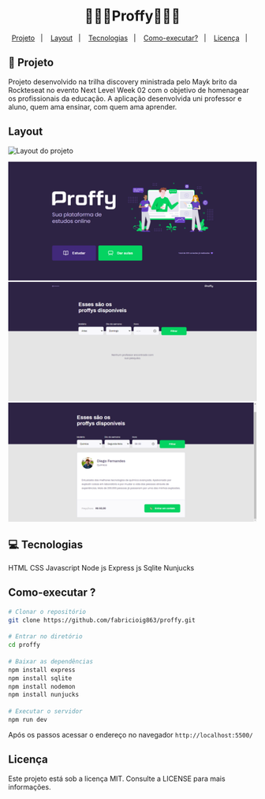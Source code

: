 <h1 align="center">
    👨🏿‍🏫Proffy👨🏿‍🏫
</h1>

<p align="center">
<a href="#-projeto">Projeto</a>&nbsp;&nbsp;&nbsp;|&nbsp;&nbsp;&nbsp;
  <a href="#-layout">Layout</a>&nbsp;&nbsp;&nbsp;|&nbsp;&nbsp;&nbsp;
  <a href="#-tecnologias">Tecnologias</a>&nbsp;&nbsp;&nbsp;|&nbsp;&nbsp;&nbsp;   
  <a href="#-Como-executar?">Como-executar?</a>&nbsp;&nbsp;&nbsp;|&nbsp;&nbsp;&nbsp;
  <a href="#-licença">Licença</a>&nbsp;&nbsp;&nbsp;|&nbsp;&nbsp;&nbsp;
</p>

## 🚀 Projeto 

Projeto desenvolvido na trilha discovery ministrada pelo Mayk brito da Rockteseat no evento Next Level Week 02 
com o objetivo de homenagear os profissionais da educação. A aplicação desenvolvida uni professor e aluno, quem ama ensinar, com quem ama aprender.


## Layout

![Layout do projeto](https://github.com/fabricioig863/proffy/blob/master/layout/Proffy_Gif.gif)

![Layout do projeto](https://github.com/fabricioig863/proffy/blob/master/layout/Layout-01.png)
![Layout do projeto](https://github.com/fabricioig863/proffy/blob/master/layout/Layout-02.png)
![Layout do projeto](https://github.com/fabricioig863/proffy/blob/master/layout/Layout-03.png)

## 💻 Tecnologias

HTML
CSS
Javascript
Node js
Express js
Sqlite
Nunjucks


## Como-executar ?

```bash
# Clonar o repositório
git clone https://github.com/fabricioig863/proffy.git

# Entrar no diretório
cd proffy

# Baixar as dependências
npm install express
npm install sqlite
npm install nodemon
npm install nunjucks

# Executar o servidor
npm run dev
```
Após os passos acessar o endereço no navegador `http://localhost:5500/`

## Licença

Este projeto está sob a licença MIT. Consulte a LICENSE para mais informações.


